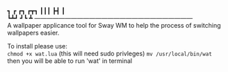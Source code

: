 
┓ ┏ ┏┓ ┏┳┓ 
┃┃┃ ┣┫  ┃  
┗┻┛ ┛┗  ┻ 
——————————————————————————  
A wallpaper applicance tool for Sway WM
to help the process of switching wallpapers easier.

To install please use:  
    ```chmod +x wat.lua```
    (this will need sudo privleges)
    ```mv /usr/local/bin/wat```
    then you will be able to run 'wat' in terminal
